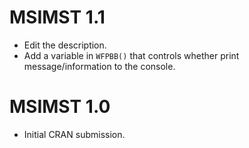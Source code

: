 # MSIMST 1.1

* Edit the description.
* Add a variable in `WFPBB()` that controls whether print message/information to the console.

# MSIMST 1.0

* Initial CRAN submission.
